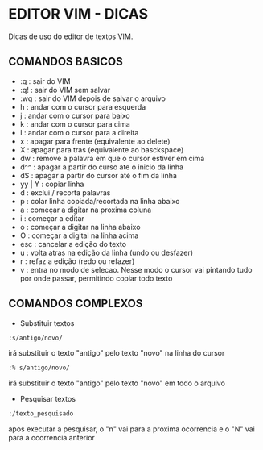 # EDITOR VIM - DICAS 
Dicas de uso do editor de textos VIM.  
## COMANDOS BASICOS 
- :q : sair do VIM
- :q! : sair do VIM sem salvar
- :wq : sair do VIM depois de salvar o arquivo
- h : andar com o cursor para esquerda
- j : andar com o cursor para baixo
- k : andar com o cursor para cima
- l : andar com o cursor para a direita
- x : apagar para frente (equivalente ao delete) 
- X : apagar para tras (equivalente ao basckspace) 
- dw : remove a palavra em que o cursor estiver em cima
- d^^ : apagar a partir do curso ate o inicio da linha
- d$ : apagar a partir do cursor até o fim da linha
- yy | Y : copiar linha 
- d : exclui / recorta palavras
- p : colar linha copiada/recortada na linha abaixo
- a : começar a digitar na proxima coluna
- i : começar a editar
- o : começar a digitar na linha abaixo
- O : começar a digital na linha acima
- esc : cancelar a edição do texto
- u : volta atras na edição da linha (undo ou desfazer)
- r : refaz a edição (redo ou refazer)
- v : entra no modo de selecao. Nesse modo o cursor vai pintando tudo por onde passar, permitindo copiar todo texto
## COMANDOS COMPLEXOS
- Substituir textos
```sh
:s/antigo/novo/ 
```
irá substituir o texto "antigo" pelo texto "novo" na linha do cursor
```sh
:% s/antigo/novo/ 
```
irá substituir o texto "antigo" pelo texto "novo" em todo o arquivo
- Pesquisar textos
```sh
:/texto_pesquisado
```
apos executar a pesquisar, o "n" vai para a proxima ocorrencia e o "N" vai para a ocorrencia anterior
